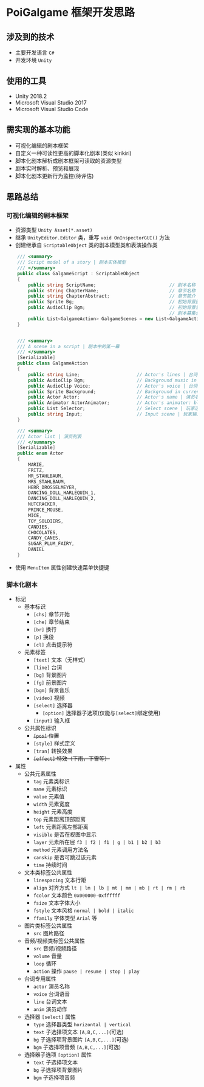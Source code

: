 # PoiGalgame 框架开发思路

## 涉及到的技术

- 主要开发语言 `C#`
- 开发环境 `Unity`

## 使用的工具

- Unity 2018.2
- Microsoft Visual Studio 2017
- Microsoft Visual Studio Code

## 需实现的基本功能

- 可视化编辑的剧本框架
- 自定义一种可读性更高的脚本化剧本(类似 kirikiri)
- 脚本化剧本解析成剧本框架可读取的资源类型
- 剧本实时解析、预览和展现
- 脚本化剧本更新行为监控(待评估)

## 思路总结

### 可视化编辑的剧本框架

- 资源类型 `Unity Asset(*.asset)`
- 继承 `UnityEditor.Editor` 类，重写 `void OnInspectorGUI()` 方法
- 创建继承自 `ScriptableObject` 类的剧本模型类和表演操作类

```csharp
    /// <summary>
    /// Script model of a story | 剧本实体模型
    /// </summary>
    public class GalgameScript : ScriptableObject
    {
        public string ScriptName;                           // 剧本名称
        public string ChapterName;                          // 章节名称
        public string ChapterAbstract;                      // 章节简介
        public Sprite Bg;                                   // 初始背景图片
        public AudioClip Bgm;                               // 初始背景音乐
                                                            // 剧本幕集合
        public List<GalgameAction> GalgameScenes = new List<GalgameAction>();
    }


    /// <summary>
    /// A scene in a script | 剧本中的某一幕
    /// </summary>
    [Serializable]
    public class GalgameAction
    {
        public string Line;                     // Actor's lines | 台词
        public AudioClip Bgm;                   // Background music in current scene | 当前幕的背景音乐
        public AudioClip Voice;                 // Actor's voice | 台词语音
        public Sprite Background;               // Background in current scene | 当前幕的背景/环境
        public Actor Actor;                     // Actor's name | 演员名称
        public Animator ActorAnimator;          // Actor's animator: blink, speck, smile and etc. | 演员动作: 眨眼，说话，笑等等
        public List Selector;                   // Select scene | 玩家选择场景
        public string Input;                    // Input scene | 玩家输入场景
    }

    /// <summary>
    /// Actor list | 演员列表
    /// </summary>
    [Serializable]
    public enum Actor
    {
        MARIE,
        FRITZ,
        MR_STAHLBAUM,
        MRS_STAHLBAUM,
        HERR_DROSSELMEYER,
        DANCING_DOLL_HARLEQUIN_1,
        DANCING_DOLL_HARLEQUIN_2,
        NUTCRACKER,
        PRINCE_MOUSE,
        MICE,
        TOY_SOLDIERS,
        CANDIES,
        CHOCOLATES,
        CANDY_CANES,
        SUGAR_PLUM_FAIRY,
        DANIEL
    }

```

- 使用 `MenuItem` 属性创建快速菜单快捷键

### 脚本化剧本

- 标记
  - 基本标识
    - `[chs]`           章节开始
    - `[che]`           章节结束
    - `[br]`            换行
    - `[p]`             换段
    - `[cl]`            点击提示符
  - 元素标签
    - `[text]`          文本（无样式）
    - `[line]`          台词
    - `[bg]`            背景图片
    - `[fg]`            前景图片
    - `[bgm]`           背景音乐
    - `[video]`         视频
    - `[select]`        选择器
      - `[option]`      选择器子选项(仅能与`[select]`绑定使用)
    - `[input]`         输入框
  - 公共属性标识
    - ~~`[pos]`           位置~~
    - `[style]`         样式定义
    - `[tran]`          转换效果
    - ~~`[effect]`        特效（下雨，下雪等）~~
- 属性
  - 公共元素属性
    - `tag`             元素类标识
    - `name`            元素标识
    - `value`           元素值
    - `width`           元素宽度
    - `height`          元素高度
    - `top`             元素距离顶部距离
    - `left`            元素距离左部距离
    - `visible`         是否在视图中显示
    - `layer`           元素所在层 `f3 | f2 | f1 | g | b1 | b2 | b3`
    - `method`          元素调用方法名
    - `canskip`         是否可跳过该元素
    - `time`            持续时间
  - 文本类标签公共属性
    - `linespacing`     文本行距
    - `align`           对齐方式 `lt | lm | lb | mt | mm | mb | rt | rm | rb`
    - `fcolor`          文本颜色 `0x000000-0xffffff`
    - `fsize`           文本字体大小
    - `fstyle`          文本风格 `normal | bold | italic`
    - `ffamily`         字体类型 `Arial` 等
  - 图片类标签公共属性
    - `src`             图片路径
  - 音频/视频类标签公共属性
    - `src`             音频/视频路径
    - `volume`          音量
    - `loop`            循环
    - `action`          操作 `pause | resume | stop | play`
  - 台词专用属性
    - `actor`           演员名称
    - `voice`           台词语音
    - `line`            台词文本
    - `anim`            演员动作
  - 选择器 `[select]` 属性
    - `type`            选择器类型 `horizontal | vertical`
    - `text`            子选择项文本 `[A,B,C,...]`(可选)
    - `bg`              子选择项背景图片 `[A,B,C,...]`(可选)
    - `bgm`             子选择项音频 `[A,B,C,...]`(可选)
  - 选择器子选项 `[option]` 属性
    - `text`            子选择项文本
    - `bg`              子选择项背景图片
    - `bgm`             子选择项音频
